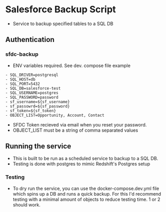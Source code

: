 # Salesforce Backup Script 
- Service to backup specified tables to a SQL DB

## Authentication 

### sfdc-backup
- ENV variables required. See dev. compose file example
```
- SQL_DRIVER=postgresql
- SQL_HOST=db
- SQL_PORT=5432
- SQL_DB=salesforce-test
- SQL_USERNAME=postgres
- SQL_PASSWORD=password
- sf_username=${sf_username}
- sf_passowrd=${sf_password}
- sf_token=${sf_token}
- OBJECT_LIST=Opportunity, Account, Contact
```
- SFDC Token recieved via email when you reset your password. 
- OBJECT_LIST must be a string of comma separated values

## Running the service
- This is built to be run as a scheduled service to backup to a SQL DB. 
- Testing is done with postgres to mimic Redshift's Postgres setup

### Testing
- To dry run the service, you can use the docker-compose.dev.yml file which spins up a DB and runs a quick backup. For this I'd recommend testing with a minimal amount of objects to reduce testing time. 1 or 2 should work. 